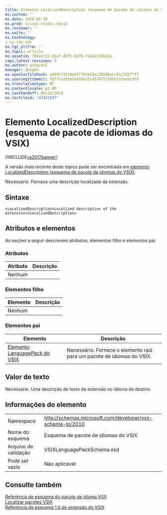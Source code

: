 ```yaml
---
title: Elemento LocalizedDescription (esquema de pacote de idiomas do VSIX) | Microsoft Docs
ms.custom: ''
ms.date: 2018-06-30
ms.prod: visual-studio-dev14
ms.reviewer: ''
ms.suite: ''
ms.technology:
- vs-ide-sdk
ms.tgt_pltfrm: ''
ms.topic: article
ms.assetid: 766a1732-bbaf-4875-b276-feb42169633a
caps.latest.revision: 9
ms.author: gregvanl
manager: ghogen
ms.openlocfilehash: e509573518ebf779cb15bc2859bacc61c336f7f7
ms.sourcegitcommit: 55f7ce2d5d2e458e35c45787f1935b237ee5c9f8
ms.translationtype: MT
ms.contentlocale: pt-BR
ms.lasthandoff: 08/22/2018
ms.locfileid: "47472897"
---
```

# <a name="localizeddescription-element-vsix-language-pack-schema"></a>Elemento LocalizedDescription (esquema de pacote de idiomas do VSIX)
[!INCLUDE[vs2017banner](../includes/vs2017banner.md)]

A versão mais recente deste tópico pode ser encontrada em [elemento LocalizedDescription (esquema de pacote de idiomas do VSIX)](https://docs.microsoft.com/visualstudio/extensibility/localizeddescription-element-vsix-language-pack-schema).  
  
Necessário. Fornece uma descrição localizada da extensão.  
  
## <a name="syntax"></a>Sintaxe  
  
```  
<LocalizedDescription>Localized description of the extension</LocalizedDescription>  
```  
  
## <a name="attributes-and-elements"></a>Atributos e elementos  
 As seções a seguir descrevem atributos, elementos filho e elementos pai.  
  
### <a name="attributes"></a>Atributos  
  
|Atributo|Descrição|  
|---------------|-----------------|  
|Nenhum||  
  
### <a name="child-elements"></a>Elementos filho  
  
|Elemento|Descrição|  
|-------------|-----------------|  
|Nenhum||  
  
### <a name="parent-elements"></a>Elementos pai  
  
|Elemento|Descrição|  
|-------------|-----------------|  
|[Elemento LanguagePack do VSIX](../extensibility/vsixlanguagepack-element-vsix-language-pack-schema.md)|Necessário. Fornece o elemento raiz para um pacote de idiomas do VSIX.|  
  
## <a name="text-value"></a>Valor de texto  
 Necessário. Uma descrição de texto da extensão no idioma de destino.  
  
## <a name="element-information"></a>Informações do elemento  
  
|||  
|-|-|  
|Namespace|http://schemas.microsoft.com/developer/vsx-schema-lp/2010|  
|Nome do esquema|Esquema de pacote de idiomas do VSIX|  
|Arquivo de validação|VSIXLanguagePackSchema.xsd|  
|Pode ser vazio|Não aplicável|  
  
## <a name="see-also"></a>Consulte também  
 [Referência de esquema do pacote de idioma VSX](../extensibility/vsx-language-pack-schema-reference.md)   
 [Localizar pacotes VSIX](../extensibility/localizing-vsix-packages.md)   
 [Referência de esquema 1.0 de extensão do VSIX](http://msdn.microsoft.com/en-us/76e410ec-b1fb-4652-ac98-4a4c52e09a2b)

